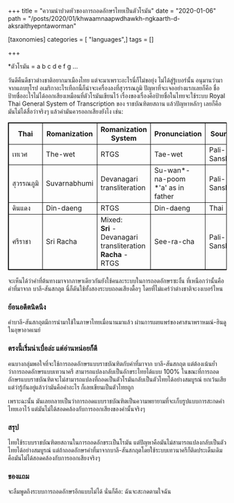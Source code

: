 +++
title = "ความน่าปวดหัวของการถอดอักษรไทยเป็นตัวโรมัน"
date = "2020-01-06"
path = "/posts/2020/01/khwaamnaapwdhawkh-ngkaarth-d-aksraithyepntaworman"

[taxonomies]
categories = [ "languages",]
tags = []

+++

*ตัวโรมัน = a b c d e f g ...

วันดีคืนดีชาวต่างชาติอยากมาเมืองไทย แต่จะมาเพราะอะไรนี่ก็ไม่ขอยุ่ง ไม่ได้สู่รู้เบอร์นั้น อนุมานว่ามาจากแถบยุโรป อเมริกาอะไรเทือกนี้ก็น่าจะเครื่องลงที่สุวรรณภูมิ ปัญหาที่จะเจออย่างแรกเลยก็คือ ชื่อป้ายชื่ออะไรไม่ได้ออกเสียงเหมือนที่ตัวโรมันเขียนไว้ เรื่องของเรื่องคือป้ายชื่อในไทยจะใช้ระบบ Royal Thai General System of Transcription ของ ราชบัณฑิตยสถาน แล้วปัญหาหลักๆ เลยก็คือมันไม่ได้สื่อว่าจริงๆ แล้วคำมันควรออกเสียงยังไง เช่น:

<style>.my-black-bordered-table table, th, td { border: 1px solid black; border-collapse: collapse; }</style>

<div class="ox-hugo-table my-black-bordered-table">
<div></div>

| Thai       | Romanization | Romanization System        | Pronunciation                             | Source        |
| ---------- | ------------ | -------------------------- | ----------------------------------------- | ------------- |
| เทเวศ      | The-wet      | RTGS                       | Tae-wet                                   | Pali-Sanskrit |
| สุวรรณภูมิ | Suvarnabhumi | Devanagari transliteration | Su-wan\*-na-poom <br>\*'a' as in father| Pali-Sanskrit |
| ดินแดง     | Din-daeng    | RTGS                       | Din-daeng                                 | Thai          |
| ศรีราชา    | Sri Racha    | Mixed:<br>__Sri__ - Devanagari transliteration<br>__Racha__ - RTGS                           |                     See-ra-cha                      | Pali-Sanskrit              |

จะเห็นได้ว่าคำที่ต้นทางมาจากภาษาเดียวกันยังใช้คนละระบบในการถอดอักษรซะงั้น ที่เหนือกว่านั้นคือคำที่มาจาก บาลี-สันสกฤต นี่ก็ดันใช้ทั้งสองระบบถอดเสียงดื้อๆ โดยที่ไม่แคร์ว่าต่างชาติจะงงเบอร์ไหน

### ย้อนอดีตนิดนึง

คำบาลี-สันสกฤตมีการนำมาใช้ในภาษาไทยเมื่อนานมาแล้ว ผ่านการเผยแพร่ของศาสนาพราหมณ์-ฮินดูในอุษาอาคเนย์

### ตรงนี้เริ่มน่าเบื่อล่ะ แต่อ่านหน่อยก็ดี

คนบางกลุ่มพอใจที่จะใช้การถอดอักษรแบบราชบัณฑิตกับคำที่มาจาก บาลี-สันสกฤต แต่ต้องเน้นย้ำว่าการถอดอักษรแบบเทวนาครี สามารถแปลงกลับเป็นอักขระไทยได้แบบ 100% ในขณะที่การถอดอักษรแบบราชบัณฑิตจะไม่สามารถแปลงที่ถอดเป็นตัวโรมันกลับเป็นตัวไทยได้อย่างสมบูรณ์ ยกเว้นเสียแต่ว่ารู้กันอยู่แล้วว่ามันคือคำอะไร ก็เลยเขียนเป็นตัวไทยถูก

เพราะฉะนั้น มันเลยกลายเป็นว่าการถอดแบบราชบัณฑิตเป็นความพยายามที่จะเก็บรูปแบบการสะกดคำไทยเอาไว้ แต่มันไม่ได้สอดคล้องกับการออกเสียงของคำนั้นจริงๆ

### สรุป

ไทยใช้ระบบราชบัณฑิตยสถานในการถอดอักขระเป็นโรมัน แต่ปัญหาคือมันไม่สามารถแปลงกลับเป็นตัวไทยได้อย่างสมบูรณ์ แต่ถ้าถอดอักษรคำที่มาจากบาลี-สันสกฤตโดยใช้ระบบเทวนาครีก็ติดประเด็นเดิมคือมันไม่ได้สอดคล้องกับการออกเสียงจริงๆ

### ของแถม

จะลืมพูดถึงระบบการถอดอักษรอีกแบบไม่ได้ นั่นก็คือ: ฉันจะสะกดตามใจฉัน
